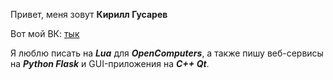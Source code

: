 Привет, меня зовут **Кирилл Гусарев**

Вот мой ВК: [тык](http://vk.com/kgusarev/ "kgusarev")

Я люблю писать на ***Lua*** для ***OpenComputers***, а также пишу веб-сервисы на ***Python Flask*** и GUI-приложения на ***C++ Qt***.


<!---
- 👋 Hi, I’m @GusarevKirill
- 👀 I’m interested in ...
- 🌱 I’m currently learning ...
- 💞️ I’m looking to collaborate on ...
- 📫 How to reach me ...
--->

<!---
GusarevKirill/GusarevKirill is a ✨ special ✨ repository because its `README.md` (this file) appears on your GitHub profile.
You can click the Preview link to take a look at your changes.
--->
